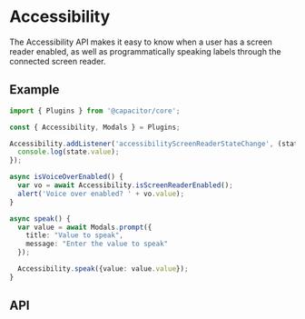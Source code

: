 <plugin-platforms platforms="ios,android"></plugin-platforms>

# Accessibility

The Accessibility API makes it easy to know when a user has a screen reader enabled, as well as programmatically speaking
labels through the connected screen reader.

<plugin-api index="true" name="accessibility"></plugin-api>

## Example

```typescript
import { Plugins } from '@capacitor/core';

const { Accessibility, Modals } = Plugins;

Accessibility.addListener('accessibilityScreenReaderStateChange', (state) => {
  console.log(state.value);
});

async isVoiceOverEnabled() {
  var vo = await Accessibility.isScreenReaderEnabled();
  alert('Voice over enabled? ' + vo.value);
}

async speak() {
  var value = await Modals.prompt({
    title: "Value to speak",
    message: "Enter the value to speak"
  });

  Accessibility.speak({value: value.value});
}
```

## API

<plugin-api name="accessibility"></plugin-api>